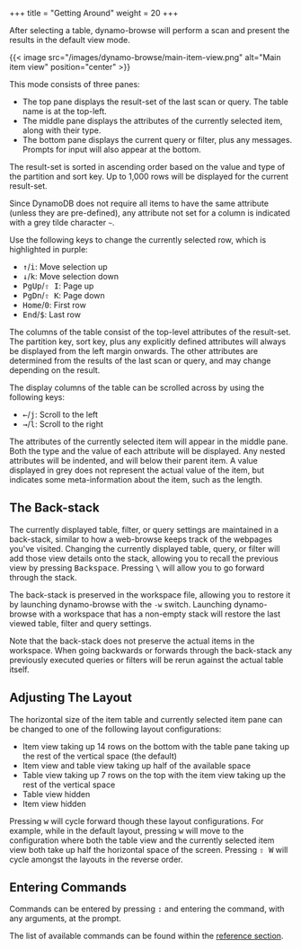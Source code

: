 +++
title = "Getting Around"
weight = 20
+++

After selecting a table, dynamo-browse will perform a scan and present the results in the default view mode.

{{< image src="/images/dynamo-browse/main-item-view.png" alt="Main item view" position="center" >}}

This mode consists of three panes:

- The top pane displays the result-set of the last scan or query.  The table name is at the top-left.
- The middle pane displays the attributes of the currently selected item, along with their type.
- The bottom pane displays the current query or filter, plus any messages.  Prompts for input will
  also appear at the bottom.

The result-set is sorted in ascending order based on the value and type of the partition and sort key.
Up to 1,000 rows will be displayed for the current result-set.

Since DynamoDB does not require all items to have the same attribute (unless they are pre-defined), any
attribute not set for a column is indicated with a grey tilde character `~`.

Use the following keys to change the currently selected row, which is highlighted in purple:

- <kbd>&uarr;</kbd>/<kbd>i</kbd>: Move selection up
- <kbd>&darr;</kbd>/<kbd>k</kbd>: Move selection down
- <kbd>PgUp</kbd>/<kbd>&#8679; I</kbd>: Page up
- <kbd>PgDn</kbd>/<kbd>&#8679; K</kbd>: Page down
- <kbd>Home</kbd>/<kbd>0</kbd>: First row
- <kbd>End</kbd>/<kbd>$</kbd>: Last row

The columns of the table 
consist of the top-level attributes of the result-set.  The partition key, sort key, plus any explicitly defined
attributes will always be displayed from the left margin onwards.  The other attributes are determined
from the results of the last scan or query, and may change depending on the result.

The display columns of the table can be scrolled across by using the following keys:

- <kbd>&larr;</kbd>/<kbd>j</kbd>: Scroll to the left
- <kbd>&rarr;</kbd>/<kbd>l</kbd>: Scroll to the right

The attributes of the currently selected item will appear in the middle pane.  Both the type and the value of each
attribute will be displayed.  Any nested attributes will be indented, and will below their parent item.  A value
displayed in grey does not represent the actual value of the item, but indicates some meta-information about the item,
such as the length.

## The Back-stack

The currently displayed table, filter, or query settings are maintained in a back-stack, similar to how a
web-browse keeps track of the webpages you've visited.  Changing the currently
displayed table, query, or filter will add those view details onto the stack, allowing you to recall the
previous view by pressing <kbd>Backspace</kbd>.  Pressing <kbd>\\</kbd> will allow you to go forward through the stack.

The back-stack is preserved in the workspace file, allowing you to restore it by launching dynamo-browse with the `-w`
switch.  Launching dynamo-browse with a workspace that has a non-empty stack will restore the last viewed table,
filter and query settings.

<div class="framed">
  Note that the back-stack does not preserve the actual items in the workspace.  When going backwards or forwards
  through the back-stack any previously executed queries or filters will be rerun against the actual table itself.
</div>

## Adjusting The Layout

The horizontal size of the item table and currently selected item pane can be changed to one of the
following layout configurations:

- Item view taking up 14 rows on the bottom with the table pane taking up the rest of the vertical space (the default)
- Item view and table view taking up half of the available space
- Table view taking up 7 rows on the top with the item view taking up the rest of the vertical space
- Table view hidden
- Item view hidden

Pressing <kbd>w</kbd> will cycle forward though these layout configurations.  For example, while in the
default layout, pressing <kbd>w</kbd> will move to the configuration where both the table view and the currently
selected item view both take up half the horizontal space of the screen.  Pressing <kbd>&#8679; W</kbd> will 
cycle amongst the layouts in the reverse order.

## Entering Commands

Commands can be entered by pressing <kbd>:</kbd> and entering the command, with any arguments, at the prompt.

The list of available commands can be found within the [reference section](/docs/dynamo-browse/reference/#commands).